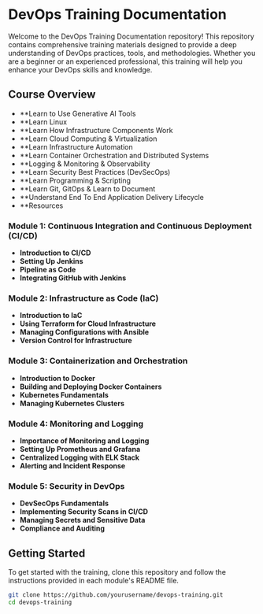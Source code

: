 # DevOps Training Documentation

Welcome to the DevOps Training Documentation repository! This repository contains comprehensive training materials designed to provide a deep understanding of DevOps practices, tools, and methodologies. Whether you are a beginner or an experienced professional, this training will help you enhance your DevOps skills and knowledge.

## Course Overview
- **Learn to Use Generative AI Tools
- **Learn Linux
- **Learn How Infrastructure Components Work
- **Learn Cloud Computing & Virtualization
- **Learn Infrastructure Automation
- **Learn Container Orchestration and Distributed Systems
- **Logging & Monitoring & Observability
- **Learn Security Best Practices (DevSecOps)
- **Learn Programming & Scripting
- **Learn Git, GitOps & Learn to Document
- **Understand End To End Application Delivery Lifecycle
- **Resources


### Module 1: Continuous Integration and Continuous Deployment (CI/CD)
- **Introduction to CI/CD**
- **Setting Up Jenkins**
- **Pipeline as Code**
- **Integrating GitHub with Jenkins**

### Module 2: Infrastructure as Code (IaC)
- **Introduction to IaC**
- **Using Terraform for Cloud Infrastructure**
- **Managing Configurations with Ansible**
- **Version Control for Infrastructure**

### Module 3: Containerization and Orchestration
- **Introduction to Docker**
- **Building and Deploying Docker Containers**
- **Kubernetes Fundamentals**
- **Managing Kubernetes Clusters**

### Module 4: Monitoring and Logging
- **Importance of Monitoring and Logging**
- **Setting Up Prometheus and Grafana**
- **Centralized Logging with ELK Stack**
- **Alerting and Incident Response**

### Module 5: Security in DevOps
- **DevSecOps Fundamentals**
- **Implementing Security Scans in CI/CD**
- **Managing Secrets and Sensitive Data**
- **Compliance and Auditing**

## Getting Started

To get started with the training, clone this repository and follow the instructions provided in each module's README file.

```sh
git clone https://github.com/yourusername/devops-training.git
cd devops-training

